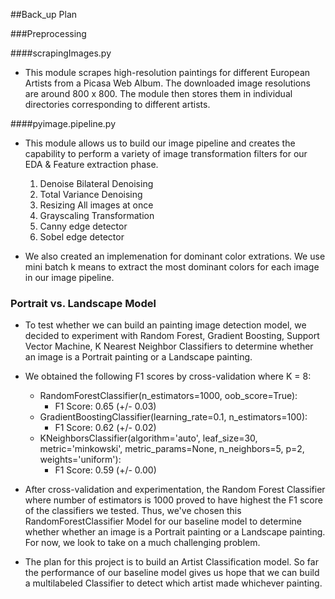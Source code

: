 ##Back_up Plan

###Preprocessing

####scrapingImages.py
* This module scrapes high-resolution paintings for different European Artists from a Picasa Web Album.
The downloaded image resolutions are around 800 x 800. The module then stores them in individual directories corresponding to different artists.

####pyimage.pipeline.py
* This module allows us to build our image pipeline and creates the capability to perform a variety of image transformation filters for our EDA & Feature extraction phase.
    1. Denoise Bilateral Denoising
    2. Total Variance Denoising
    3. Resizing All images at once
    3. Grayscaling Transformation
    4. Canny edge detector
    5. Sobel edge detector

* We also created an implemenation for dominant color extrations. We use mini batch k means to extract the most dominant colors for each image in our image pipeline.


### Portrait vs. Landscape Model
* To test whether we can build an painting image detection model, we decided to experiment with Random Forest, Gradient Boosting, Support Vector Machine, K Nearest Neighbor Classifiers to determine whether an image is a Portrait painting or a Landscape painting. 

* We obtained the following F1 scores by cross-validation where K = 8:
	- RandomForestClassifier(n_estimators=1000, oob_score=True):
		- F1 Score: 0.65 (+/- 0.03)
	- GradientBoostingClassifier(learning_rate=0.1, n_estimators=100):
		- F1 Score: 0.62 (+/- 0.02)
	- KNeighborsClassifier(algorithm='auto', leaf_size=30, metric='minkowski',
           metric_params=None, n_neighbors=5, p=2, weights='uniform'):
		- F1 Score: 0.59 (+/- 0.00)

* After cross-validation and experimentation, the Random Forest Classifier where number of estimators is 1000 proved to have highest the F1 score of the classifiers we tested. Thus, we've chosen this RandomForestClassifier Model for our baseline model to determine whether whether an image is a Portrait painting or a Landscape painting. For now, we look to take on a much challenging problem.

* The plan for this project is to build an Artist Classification model. So far the performance of our baseline model gives us hope that we can build a multilabeled Classifier to detect which artist made whichever painting.